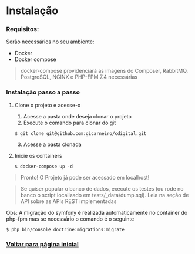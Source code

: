 # Instalação

### Requisitos:

Serão necessários no seu ambiente:

* Docker
* Docker compose

> docker-compose providenciará as imagens do Composer, RabbitMQ, PostgreSQL, NGINX e PHP-FPM 7.4 necessárias

### Instalação passo a passo

1. Clone o projeto e acesse-o
   
   1. Acesse a pasta onde deseja clonar o projeto
   2. Execute o comando para clonar do git
    ```
    $ git clone git@github.com:gicarneiro/cdigital.git
    ```
   3. Acesse a pasta clonada

2. Inicie os containers
   
   ```
   $ docker-compose up -d
   ```

> Pronto! O Projeto já pode ser acessado em localhost! 



> Se quiser popular o banco de dados, execute os testes (ou rode no banco o script localizado em tests/_data/dump.sql).
> Leia na seção de API sobre as APIs REST implementadas


Obs: A migração do symfony é realizada automaticamente no container do php-fpm mas se necessário o comando é o seguinte
   ```
   $ php bin/console doctrine:migrations:migrate
   ```



### [Voltar para página inicial](../README.md)